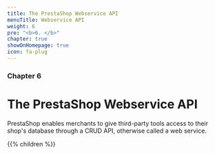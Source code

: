 ```yaml
---
title: The PrestaShop Webservice API
menuTitle: Webservice API
weight: 6
pre: "<b>6. </b>"
chapter: true
showOnHomepage: true
icon: fa-plug
---
```


### Chapter 6

# The PrestaShop Webservice API

PrestaShop enables merchants to give third-party tools access to their shop's database through a CRUD API, otherwise called a web service.

{{% children %}}
